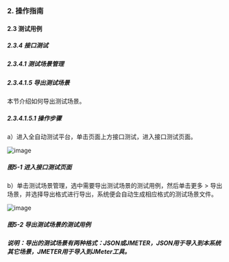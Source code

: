 ### 2. 操作指南

#### 2.3 测试用例

##### 2.3.4 接口测试

##### 2.3.4.1 测试场景管理

##### 2.3.4.1.5 导出测试场景

本节介绍如何导出测试场景。

##### 2.3.4.1.5.1 操作步骤

a）进入全自动测试平台，单击页面上方接口测试，进入接口测试页面。

![image](https://user-images.githubusercontent.com/79617492/189299297-d6437559-7b5c-40e9-92c1-399726c285cc.png)

##### 图5-1 进入接口测试页面

b）单击测试场景管理，选中需要导出测试场景的测试用例，然后单击更多 > 导出场景，并选择导出格式进行导出，系统便会自动生成相应格式的测试场景文件。

![image](https://user-images.githubusercontent.com/79617492/189299305-abd72461-a29a-484c-8e6a-63f47450c7f3.png)

##### 图5-2 导出测试场景的测试用例

##### 说明：导出的测试场景有两种格式：JSON或JMETER，JSON用于导入到本系统其它场景，JMETER用于导入到JMeter工具。
